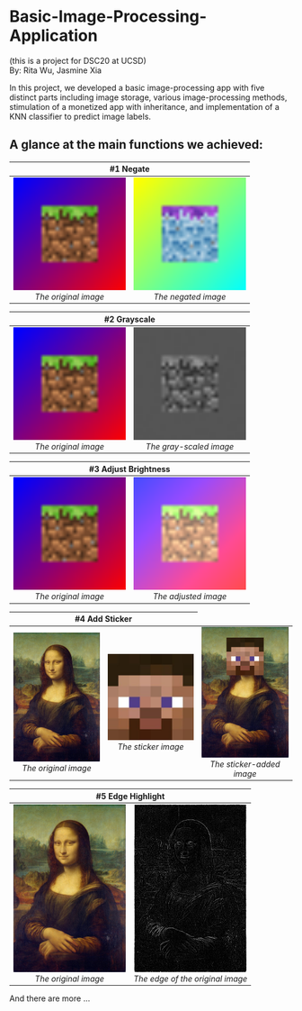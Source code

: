 # Basic-Image-Processing-Application
(this is a project for DSC20 at UCSD)  
By: Rita Wu, Jasmine Xia  
  
In this project, we developed a basic image-processing app with five distinct parts including image storage, various image-processing methods, stimulation of a monetized app with inheritance, and implementation of a KNN classifier to predict image labels.  

## A glance at the main functions we achieved:

  <table>
    <thead>
      <tr>
        <th colspan="2" style="text-align:center;">#1 Negate</th>
      </tr>
    </thead>
    <tbody>
      <tr>
        <td style="text-align:center;">
          <img src="https://github.com/RitaYujiaWu/Basic-Image-Processing-Application/blob/main/img/test_image_32x32.png" alt="original" width="200"><br>
          <em>The original image</em>
        </td>
        <td style="text-align:center;">
          <img src="https://github.com/RitaYujiaWu/Basic-Image-Processing-Application/blob/main/img/exp/test_image_32x32_negate.png" alt="negate" width="200"><br>
          <em>The negated image</em>
        </td>
      </tr>
    </tbody>
  </table>

  <table>
    <thead>
      <tr>
        <th colspan="2" style="text-align:center;">#2 Grayscale</th>
      </tr>
    </thead>
    <tbody>
      <tr>
        <td style="text-align:center;">
          <img src="https://github.com/RitaYujiaWu/Basic-Image-Processing-Application/blob/main/img/test_image_32x32.png" alt="original" width="200"><br>
          <em>The original image</em>
        </td>
        <td style="text-align:center;">
          <img src="https://github.com/RitaYujiaWu/Basic-Image-Processing-Application/blob/main/img/exp/test_image_32x32_gray.png" alt="gray-scale" width="200"><br>
          <em>The gray-scaled image</em>
        </td>
      </tr>
    </tbody>
  </table>

  <table>
    <thead>
      <tr>
        <th colspan="2" style="text-align:center;">#3 Adjust Brightness</th>
      </tr>
    </thead>
    <tbody>
      <tr>
        <td style="text-align:center;">
          <img src="https://github.com/RitaYujiaWu/Basic-Image-Processing-Application/blob/main/img/test_image_32x32.png" alt="original" width="200"><br>
          <em>The original image</em>
        </td>
        <td style="text-align:center;">
          <img src="https://github.com/RitaYujiaWu/Basic-Image-Processing-Application/blob/main/img/exp/test_image_32x32_adjusted.png" alt="adjusted" width="200"><br>
          <em>The adjusted image</em>
        </td>
      </tr>
    </tbody>
  </table>

<table>
    <thead>
      <tr>
        <th colspan="2" style="text-align:center;">#4 Add Sticker</th>
      </tr>
    </thead>
    <tbody>
      <tr>
        <td style="text-align:center;">
          <img src="https://github.com/RitaYujiaWu/Basic-Image-Processing-Application/blob/main/img/mona_lisa.png" alt="mona" width="200"><br>
          <em>The original image</em>
        </td>
        <td style="text-align:center;">
          <img src="https://github.com/RitaYujiaWu/Basic-Image-Processing-Application/blob/main/img/steve.png" alt="sticker" width="200"><br>
          <em>The sticker image</em>
        </td>
        <td style="text-align:center;">
          <img src="https://github.com/RitaYujiaWu/Basic-Image-Processing-Application/blob/main/img/exp/steve_mona_lisa.png" alt="steve-mona" width="200"><br>
          <em>The sticker-added image</em>
        </td>
      </tr>
    </tbody>
  </table>

  <table>
    <thead>
      <tr>
        <th colspan="2" style="text-align:center;">#5 Edge Highlight</th>
      </tr>
    </thead>
    <tbody>
      <tr>
        <td style="text-align:center;">
          <img src="https://github.com/RitaYujiaWu/Basic-Image-Processing-Application/blob/main/img/mona_lisa.png" alt="mona" width="200"><br>
          <em>The original image</em>
        </td>
        <td style="text-align:center;">
          <img src="https://github.com/RitaYujiaWu/Basic-Image-Processing-Application/blob/main/img/exp/mona_lisa_edge.png" alt="edge" width="200"><br>
          <em>The edge of the original image</em>
        </td>
      </tr>
    </tbody>
  </table>  
  
And there are more ...
